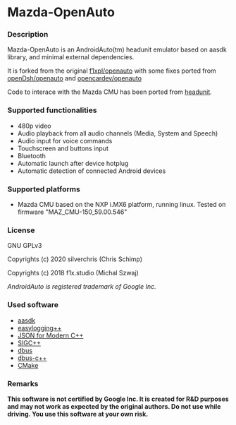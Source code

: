 
# Mazda-OpenAuto

### Description
Mazda-OpenAuto is an AndroidAuto(tm) headunit emulator based on aasdk library, and minimal external dependencies.

It is forked from the original [f1xpl/openauto](https://github.com/f1xpl/openauto) with some fixes ported from [openDsh/openauto](https://github.com/openDsh/openauto) and [opencardev/openauto](https://github.com/opencardev/openauto)

Code to interace with the Mazda CMU has been ported from [headunit](https://github.com/gartnera/headunit).

### Supported functionalities
 - 480p video
 - Audio playback from all audio channels (Media, System and Speech)
 - Audio input for voice commands
 - Touchscreen and buttons input
 - Bluetooth
 - Automatic launch after device hotplug
 - Automatic detection of connected Android devices

### Supported platforms

 - Mazda CMU based on the NXP i.MX6 platform, running linux. Tested on firmware  "MAZ_CMU-150_59.00.546"

### License
GNU GPLv3

Copyrights (c) 2020 silverchris (Chris Schimp)

Copyrights (c) 2018 f1x.studio (Michal Szwaj)

*AndroidAuto is registered trademark of Google Inc.*

### Used software
 - [aasdk](https://github.com/f1xpl/aasdk)
 - [easylogging++](https://github.com/amrayn/easyloggingpp)
 - [JSON for Modern C++](https://github.com/nlohmann/json)
 - [SIGC++](https://github.com/libsigcplusplus/libsigcplusplus)
 - [dbus]()
 - [dbus-c++]()  
 - [CMake](https://cmake.org/)

### Remarks
**This software is not certified by Google Inc. It is created for R&D purposes and may not work as expected by the original authors. Do not use while driving. You use this software at your own risk.**

